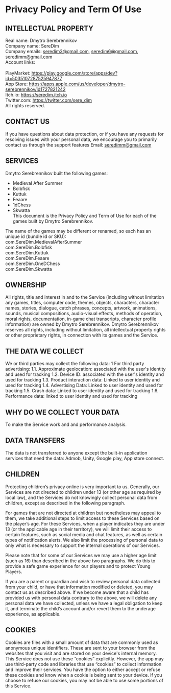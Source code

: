 # Privacy Policy and Term Of Use<br>
## INTELLECTUAL PROPERTY<br>
Real name: Dmytro Serebrennikov<br>
Company name: SereDim<br>
Company emails: seredim3@gmail.com, seredim6@gmail.com, seredimm@gmail.com<br>
Account links:<br><br>
PlayMarket: https://play.google.com/store/apps/dev?id=5035107287525947877<br>
App Store: https://apps.apple.com/us/developer/dmytro-serebrennikov/id1727821242<br>
Itch.io: https://seredim.itch.io<br>
Twitter.com: https://twitter.com/sere_dim<br>
All rights reserved.<br>

## CONTACT US
If you have questions about data protection, or if you have any requests for resolving issues with your personal data, we encourage you to primarily contact us through the support features
Email: seredimm@gmail.com

## SERVICES
Dmytro Serebrennikov built the following games:<br>
- Medieval After Summer<br>
- Bolbfisk<br>
- Kuttuk<br>
- Feaare<br>
- 1dChess<br>
- Skwatta<br>
This document is the Privacy Policy and Term of Use for each of the games built by Dmytro Serebrennikov.<br>

The name of the games may be different or renamed, so each has an unique id (bundle id or SKU):<br>
com.SereDim.MedievalAfterSummer<br>
com.SereDim.Bolbfisk<br>
com.SereDim.Kuttuk<br>
com.SereDim.Feaare<br>
com.SereDim.OneDChess<br>
com.SereDim.Skwatta<br>

## OWNERSHIP
All rights, title and interest in and to the Service (including without limitation any games, titles, computer code, themes, objects, characters, character names, stories, dialogue, catch phrases, concepts, artwork, animations, sounds, musical compositions, audio-visual effects, methods of operation, moral rights, documentation, in-game chat transcripts, character profile information) are owned by Dmytro Serebrennikov. Dmytro Serebrennikov reserves all rights, including without limitation, all intellectual property rights or other proprietary rights, in connection with its games and the Service.

## THE DATA WE COLLECT
We or third parties may collect the following data:
1 For third party advertising:
1.1. Approximate geolocation: associated with the user's identity and used for tracking
1.2. Device ID: associated with the user's identity and used for tracking
1.3. Product interaction data: Linked to user identity and used for tracking
1.4. Advertising Data: Linked to user identity and used for tracking
1.5. Crash data: Linked to user identity and used for tracking
1.6. Performance data: linked to user identity and used for tracking

## WHY DO WE COLLECT YOUR DATA
To make the Service work and and performance analysis.

## DATA TRANSFERS
The data is not transferred to anyone except the built-in application services that need the data: Admob, Unity, Google play, App store connect.

## CHILDREN
Protecting children’s privacy online is very important to us. Generally, our Services are not directed to children under 13 (or other age as required by local law), and the Services do not knowingly collect personal data from children, except as described in the following paragraph.

For games that are not directed at children but nonetheless may appeal to them, we take additional steps to limit access to these Services based on the player’s age. For these Services, when a player indicates they are under 13 (or the applicable age in their territory), we will limit their access to certain features, such as social media and chat features, as well as certain types of notification alerts. We also limit the processing of personal data to only what is necessary to support the internal operations of our Services.

Please note that for some of our Services we may use a higher age limit (such as 16) than described in the above two paragraphs. We do this to provide a safe game experience for our players and to protect Young Players.

If you are a parent or guardian and wish to review personal data collected from your child, or have that information modified or deleted, you may contact us as described above. If we become aware that a child has provided us with personal data contrary to the above, we will delete any personal data we have collected, unless we have a legal obligation to keep it, and terminate the child’s account and/or revert them to the underage experience, as applicable.

## COOKIES 
Cookies are files with a small amount of data that are commonly used as anonymous unique identifiers. These are sent to your browser from the websites that you visit and are stored on your device's internal memory.
This Service does not use these “cookies” explicitly. However, the app may use third-party code and libraries that use “cookies” to collect information and improve their services. You have the option to either accept or refuse these cookies and know when a cookie is being sent to your device. If you choose to refuse our cookies, you may not be able to use some portions of this Service.
